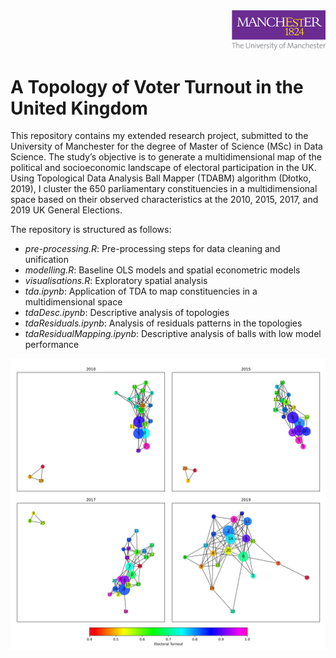 <div align="right">
  <img src="./figs/logo.png" alt=" " width="150">
</div>

# A Topology of Voter Turnout in the United Kingdom

This repository contains my extended research project, submitted to the University of Manchester for the degree of Master of Science (MSc) in Data Science. The study’s objective is to generate a multidimensional map of the political and socioeconomic landscape of electoral participation in the UK. Using Topological Data Analysis Ball Mapper (TDABM) algorithm (Dłotko, 2019), I cluster the 650 parliamentary constituencies in a multidimensional space based on their observed characteristics at the 2010, 2015, 2017, and 2019 UK General Elections.

The repository is structured as follows:

- _pre-processing.R_: Pre-processing steps for data cleaning and unification
- _modelling.R_: Baseline OLS models and spatial econometric models
- _visualisations.R_: Exploratory spatial analysis
- _tda.ipynb_: Application of TDA to map constituencies in a multidimensional space
- _tdaDesc.ipynb_: Descriptive analysis of topologies
- _tdaResiduals.ipynb_: Analysis of residuals patterns in the topologies
- _tdaResidualMapping.ipynb_: Descriptive analysis of balls with low model performance


 ![alt text](https://github.com/Alexanderbenit7/turnout-uk/blob/master/figs/full_topologies70_continuous.jpg?raw=true)
